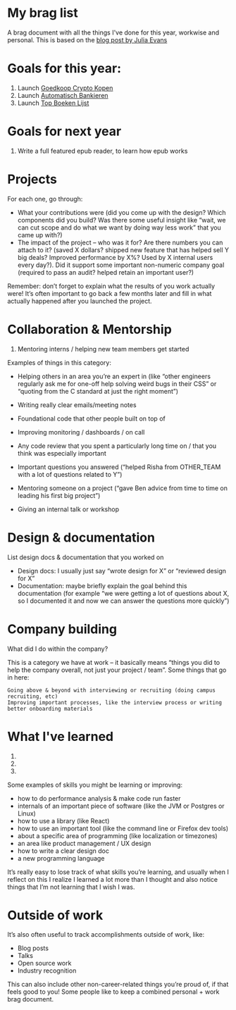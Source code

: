 # My brag list
A brag document with all the things I've done for this year, workwise and personal. This is based on the [blog post by Julia Evans](https://jvns.ca/blog/brag-documents/)

# Goals for this year:

1. Launch [Goedkoop Crypto Kopen](https://goedkoop-crypto-kopen.nl/)
2. Launch [Automatisch Bankieren](https://automatischbankieren.nl)
3. Launch [Top Boeken Lijst](https://top-boeken.nl)

# Goals for next year

1. Write a full featured epub reader, to learn how epub works

# Projects

For each one, go through:

- What your contributions were (did you come up with the design? Which components did you build? Was there some useful insight like “wait, we can cut scope and do what we want by doing way less work” that you came up with?)
- The impact of the project – who was it for? Are there numbers you can attach to it? (saved X dollars? shipped new feature that has helped sell Y big deals? Improved performance by X%? Used by X internal users every day?). Did it support some important non-numeric company goal (required to pass an audit? helped retain an important user?)

Remember: don’t forget to explain what the results of you work actually were! It’s often important to go back a few months later and fill in what actually happened after you launched the project.

# Collaboration & Mentorship

1. Mentoring interns / helping new team members get started

Examples of things in this category:

- Helping others in an area you’re an expert in (like “other engineers regularly ask me for one-off help solving weird bugs in their CSS” or “quoting from the C standard at just the right moment”)

- Writing really clear emails/meeting notes
- Foundational code that other people built on top of
- Improving monitoring / dashboards / on call
- Any code review that you spent a particularly long time on / that you think was especially important
- Important questions you answered (“helped Risha from OTHER_TEAM with a lot of questions related to Y”)
- Mentoring someone on a project (“gave Ben advice from time to time on leading his first big project”)
- Giving an internal talk or workshop

# Design & documentation

List design docs & documentation that you worked on

- Design docs: I usually just say “wrote design for X” or “reviewed design for X”
- Documentation: maybe briefly explain the goal behind this documentation (for example “we were getting a lot of questions about X, so I documented it and now we can answer the questions more quickly”)

# Company building
What did I do within the company?

This is a category we have at work – it basically means “things you did to help the company overall, not just your project / team”. Some things that go in here:

    Going above & beyond with interviewing or recruiting (doing campus recruiting, etc)
    Improving important processes, like the interview process or writing better onboarding materials

# What I've learned
  
  1.
  2.
  3.

Some examples of skills you might be learning or improving:

- how to do performance analysis & make code run faster
- internals of an important piece of software (like the JVM or Postgres or Linux)
- how to use a library (like React)
- how to use an important tool (like the command line or Firefox dev tools)
- about a specific area of programming (like localization or timezones)
- an area like product management / UX design
- how to write a clear design doc
- a new programming language

It’s really easy to lose track of what skills you’re learning, and usually when I reflect on this I realize I learned a lot more than I thought and also notice things that I’m not learning that I wish I was.

# Outside of work
It’s also often useful to track accomplishments outside of work, like:

  - Blog posts
  - Talks
  - Open source work
  - Industry recognition 

This can also include other non-career-related things you’re proud of, if that feels good to you! 
Some people like to keep a combined personal + work brag document.
